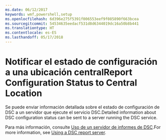 ```yaml
---
ms.date: 06/12/2017
keywords: wmf,powershell,setup
ms.openlocfilehash: 6d396e275f5391f006553eef9f085890f663bcea
ms.sourcegitcommit: 54534635eedacf531d8d6344019dc16a50b8b441
ms.translationtype: HT
ms.contentlocale: es-ES
ms.lasthandoff: 05/17/2018
---
```

# <a name="report-configuration-status-to-central-location"></a><span data-ttu-id="350b0-102">Notificar el estado de configuración a una ubicación central</span><span class="sxs-lookup"><span data-stu-id="350b0-102">Report Configuration Status to Central Location</span></span>

<span data-ttu-id="350b0-103">Se puede enviar información detallada sobre el estado de configuración de DSC a un servidor que ejecute el servicio DSC.</span><span class="sxs-lookup"><span data-stu-id="350b0-103">Detailed information about DSC configuration status can be sent to a server running the DSC service.</span></span>

<span data-ttu-id="350b0-104">Para más información, consulte [Uso de un servidor de informes de DSC](https://msdn.microsoft.com/powershell/dsc/reportserver).</span><span class="sxs-lookup"><span data-stu-id="350b0-104">For more information, see [Using a DSC report server](https://msdn.microsoft.com/powershell/dsc/reportserver).</span></span>
